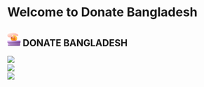 # Welcome to Donate Bangladesh

## <img width=30px src="images/logo.png"/> DONATE BANGLADESH

<img  src="images/Bonus-Modal Idea.png"/>
<br>
<img  src="images/Donation-page.png"/>
<br>
<img  src="images/History-Page.png"/>
